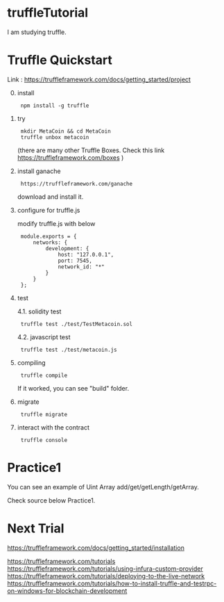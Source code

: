 # truffleTutorial
I am studying truffle.


# Truffle Quickstart
Link : https://truffleframework.com/docs/getting_started/project

0. install

        npm install -g truffle


1. try

        mkdir MetaCoin && cd MetaCoin
        truffle unbox metacoin
    (there are many other Truffle Boxes. Check this link https://truffleframework.com/boxes )

2. install ganache

        https://truffleframework.com/ganache

    download and install it.

3. configure for truffle.js

    modify truffle.js with below

        module.exports = {
            networks: {
                development: {
                    host: "127.0.0.1",
                    port: 7545,
                    network_id: "*"
                }
            }
        };

4. test

    4.1. solidity test

        truffle test ./test/TestMetacoin.sol

    4.2. javascript test

        truffle test ./test/metacoin.js

5. compiling

        truffle compile

    If it worked, you can see "build" folder.

6. migrate

        truffle migrate

7. interact with the contract

        truffle console


# Practice1

You can see an example of Uint Array add/get/getLength/getArray.

Check source below Practice1.


# Next Trial
https://truffleframework.com/docs/getting_started/installation

https://truffleframework.com/tutorials
https://truffleframework.com/tutorials/using-infura-custom-provider
https://truffleframework.com/tutorials/deploying-to-the-live-network
https://truffleframework.com/tutorials/how-to-install-truffle-and-testrpc-on-windows-for-blockchain-development
